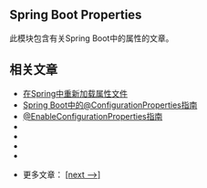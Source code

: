 ## Spring Boot Properties

此模块包含有关Spring Boot中的属性的文章。

## 相关文章

+ [在Spring中重新加载属性文件](docs/在Spring中重新加载属性文件.md)
+ [Spring Boot中的@ConfigurationProperties指南](docs/SpringBoot中的@ConfigurationProperties指南.md)
+ [@EnableConfigurationProperties指南](docs/@EnableConfigurationProperties指南.md)
+ []()
+ []()
+ []()
+ []()

- 更多文章： [[next -->]](../spring-boot-properties-2/README.md)
